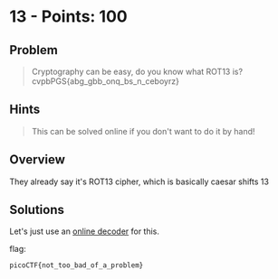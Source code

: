 # 13 - Points: 100

## Problem

> Cryptography can be easy, do you know what ROT13 is? cvpbPGS{abg_gbb_onq_bs_n_ceboyrz}

## Hints

> This can be solved online if you don't want to do it by hand!

## Overview

They already say it's ROT13 cipher, which is basically caesar shifts 13


## Solutions

Let's just use an [online decoder](https://cryptii.com/pipes/rot13-decoder) for this.

flag:
```
picoCTF{not_too_bad_of_a_problem}
```
